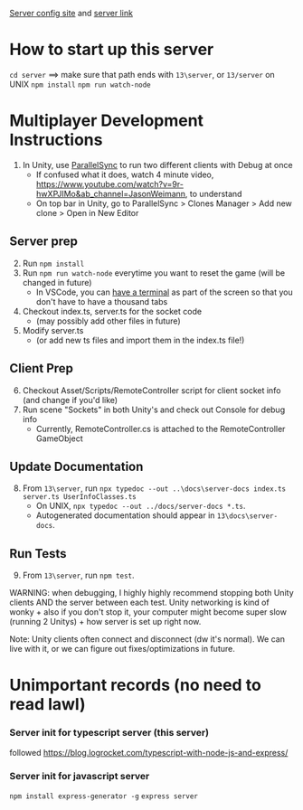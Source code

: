 [Server config site](https://dashboard.heroku.com/apps/cs130-hacman) and [server link](https://cs130-hacman.herokuapp.com/)

# How to start up this server
`cd server` ==> make sure that path ends with `13\server`, or `13/server` on UNIX
`npm install`
`npm run watch-node`

# Multiplayer Development Instructions
1. In Unity, use [ParallelSync](https://github.com/VeriorPies/ParrelSync/tree/1.4.1) to run two different clients with Debug at once
    - If confused what it does, watch 4 minute video, https://www.youtube.com/watch?v=9r-hwXPJIMo&ab_channel=JasonWeimann, to understand
    - On top bar in Unity, go to ParallelSync > Clones Manager > Add new clone > Open in New Editor

## Server prep
2. Run `npm install`
3. Run `npm run watch-node` everytime you want to reset the game (will be changed in future)
    - In VSCode, you can [have a terminal](https://code.visualstudio.com/docs/editor/integrated-terminal) as part of the screen so that you don't have to have a thousand tabs
4. Checkout index.ts, server.ts for the socket code
    - (may possibly add other files in future)
5. Modify server.ts
    - (or add new ts files and import them in the index.ts file!)

## Client Prep
6. Checkout Asset/Scripts/RemoteController script for client socket info (and change if you'd like)
7. Run scene "Sockets" in both Unity's and check out Console for debug info
    - Currently, RemoteController.cs is attached to the RemoteController GameObject

## Update Documentation
8. From `13\server`, run `npx typedoc --out ..\docs\server-docs index.ts server.ts UserInfoClasses.ts`
    - On UNIX, `npx typedoc --out ../docs/server-docs *.ts`.
    - Autogenerated documentation should appear in `13\docs\server-docs`.

## Run Tests
9. From `13\server`, run `npm test`.

WARNING: when debugging, I highly highly recommend stopping both Unity clients AND the server between each test. Unity networking is kind of wonky + also if you don't stop it, your computer might become super slow (running 2 Unitys) + how server is set up right now.

Note: Unity clients often connect and disconnect (dw it's normal). We can live with it, or we can figure out fixes/optimizations in future.

# Unimportant records (no need to read lawl)

### Server init for typescript server (this server)
followed https://blog.logrocket.com/typescript-with-node-js-and-express/

### Server init for javascript server
`npm install express-generator -g`
`express server`
